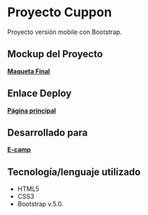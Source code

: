 # Proyecto Cuppon

Proyecto versión mobile con Bootstrap.

## Mockup del Proyecto

[**Maqueta Final**](https://xd.adobe.com/spec/aad024b9-c153-43f1-4dd6-da519734e1ee-dce1/grid)

## Enlace Deploy

[**Página principal**](https://ruthale19.github.io/Cuppon/src/index.html) 

## Desarrollado para

[**E-camp**](https://www.linkedin.com/company/e-camp-chile)

## Tecnología/lenguaje utilizado

* HTML5
* CSS3
* Bootstrap v.5.0.
